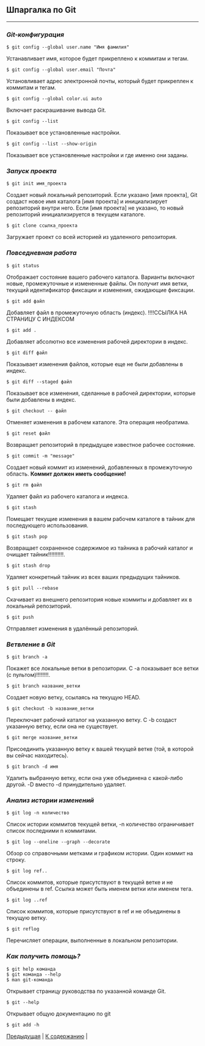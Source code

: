## Шпаргалка по Git
---
### ***Git-конфигурация***
    $ git config --global user.name "Имя фамилия"

Устанавливает имя, которое будет прикреплено к коммитам и тегам.

    $ git config --global user.email "Почта"

Установливает адрес электронной почты, который будет прикреплен к коммитам и тегам.
    
    $ git config --global color.ui auto 

Включает раскрашивание вывода Git.

    $ git config --list

Показывает все установленные настройки.
    
    $ git config --list --show-origin

Показывает все установленные настройки и где именно они заданы.

### ***Запуск проекта***

    $ git init имя_проекта

Создает новый локальный репозиторий. Если указано [имя проекта], Git создаст новое имя каталога [имя проекта] и инициализирует репозиторий внутри него. Если [имя проекта] не указано, то новый репозиторий инициализируется в текущем каталоге.

    $ git clone ссылка_проекта

Загружает проект со всей историей из удаленного репозитория.

### ***Повседневная работа***

    $ git status

Отображает состояние вашего рабочего каталога. Варианты включают новые, промежуточные и измененные файлы. Он получит имя ветки, текущий идентификатор фиксации и изменения, ожидающие фиксации.

    $ git add файл

Добавляет файл в промежуточную область (индекс).  !!!!ССЫЛКА НА СТРАНИЦУ С ИНДЕКСОМ 

    $ git add .

Добавляет абсолютно все изменения рабочей директории в индекс.

    $ git diff файл

Показывает изменения файлов, которые еще не были добавлены в индекс. 

    $ git diff --staged файл

Показывает все изменения, сделанные в рабочей директории, которые были добавлены в индекс.

    $ git checkout -- файл

Отменяет изменения в рабочем каталоге. Эта операция необратима.

    $ git reset файл

Возвращает репозиторий в предыдущее известное рабочее состояние.

    $ git commit -m "message"

Создает новый коммит из изменений, добавленных в промежуточную область. **Коммит должен иметь сообщение!**

    $ git rm файл

Удаляет файл из рабочего каталога и индекса.

    $ git stash

Помещает текущие изменения в вашем рабочем каталоге в тайник для последующего использования.

    $ git stash pop

Возвращает сохраненное содержимое из тайника в рабочий каталог и очищает тайник!!!!!!!!!!.

    $ git stash drop

Удаляет конкретный тайник из всех ваших предыдущих тайников.

    $ git pull --rebase

Скачивает из внешнего репозитория новые коммиты и добавляет их в локальный репозиторий.

    $ git push

Отправляет изменения в удалённый репозиторий.


### ***Ветвление в Git***

    $ git branch -a

Покажет все локальные ветки в репозитории. С -a показывает все ветки
(с пультом)!!!!!!!!.

    $ git branch название_ветки

Создает новую ветку, ссылаясь на текущую HEAD.

    $ git checkout -b название_ветки

Переключает рабочий каталог на указанную ветку. С -b создаст указанную ветку, если она не существует.

    $ git merge название_ветки

Присоединить указанную ветку к вашей текущей ветке (той, в которой вы сейчас находитесь).

    $ git branch -d имя

Удалить выбранную ветку, если она уже объединена с какой-либо другой. -D вместо -d принудительно удаляет.

### ***Анализ истории изменений***

    $ git log -n количество

Список истории коммитов текущей ветки, -n количество ограничивает список последними n коммитами.

    $ git log --oneline --graph --decorate

Обзор со справочными метками и графиком истории. Один коммит на строку.

    $ git log ref..

Список коммитов, которые присутствуют в текущей ветке и не объединены в ref. Ссылка может быть именем ветки или именем тега.

    $ git log ..ref

Список коммитов, которые присутствуют в ref и не объединены в текущую ветку.

    $ git reflog

Перечисляет операции, выполненные в локальном репозитории.

### ***Как получить помощь?***

    $ git help команда
    $ git команда --help
    $ man git-команда

Открывает страницу руководства по указанной команде Git.

    $ git --help 
 
 Открывает общую документацию по git

    $ git add -h

[Предыдущая](./ignor.md) | [К содержанию](./readme.md) | 
